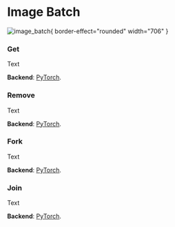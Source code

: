 # Image Batch

![image_batch](image_batch.png){ border-effect="rounded" width="706" }

### Get

Text

**Backend**: <a href="Modules.md" anchor="pytorch" summary="Image processing with pure Tensor without transformations.">PyTorch</a>.

### Remove

Text

**Backend**: <a href="Modules.md" anchor="pytorch" summary="Image processing with pure Tensor without transformations.">PyTorch</a>.

### Fork

Text

**Backend**: <a href="Modules.md" anchor="pytorch" summary="Image processing with pure Tensor without transformations.">PyTorch</a>.

### Join

Text

**Backend**: <a href="Modules.md" anchor="pytorch" summary="Image processing with pure Tensor without transformations.">PyTorch</a>.
